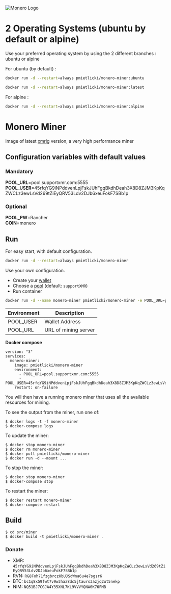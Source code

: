 ![Monero Logo](https://web.getmonero.org/img/monero-logo.png)

# 2 Operating Systems (ubuntu by default or alpine)

Use your preferred operating system by using the 2 different branches : ubuntu or alpine

For ubuntu (by default) :
```sh
docker run -d --restart=always pmietlicki/monero-miner:ubuntu
```
```sh
docker run -d --restart=always pmietlicki/monero-miner:latest
```

For alpine :
```sh
docker run -d --restart=always pmietlicki/monero-miner:alpine
```

# Monero Miner

Image of latest [xmrig](https://github.com/xmrig/xmrig) version, a very high performance miner

## Configuration variables with default values

### Mandatory
**POOL_URL**=pool.supportxmr.com:5555\
**POOL_USER**=45rfqYG9iNPddvenLpjFskJUhFgqBkdhDeah3X8D8ZJM3KpKqZWCLz3ewLsVd269tZiEyQRV53Ldv2DJb6xeuFokF7SBb1p

### Optional
**POOL_PW**=Rancher\
**COIN**=monero

## Run

For easy start, with default configuration.

```sh
docker run -d --restart=always pmietlicki/monero-miner
```

Use your own configuration.

- Create your [wallet](https://mymonero.com/)
- Choose a [pool](http://moneropools.com/) (default: `supportXMR`)
- Run container

```sh
docker run -d --name monero-miner pmietlicki/monero-miner -e POOL_URL=pool.supportxmr.com:5555 -e POOL_USER=45rfqYG9iNPddvenLpjFskJUhFgqBkdhDeah3X8D8ZJM3KpKqZWCLz3ewLsVd269tZiEyQRV53Ldv2DJb6xeuFokF7SBb1p
```

|Environment       |     Description      |
|------------------|----------------------|
|POOL_USER         | Wallet Address       |
|POOL_URL          | URL of mining server |

**Docker compose**

    version: "3"
    services:
      monero-miner:
        image: pmietlicki/monero-miner
        environment:
          - POOL_URL=pool.supportxmr.com:5555
          - POOL_USER=45rfqYG9iNPddvenLpjFskJUhFgqBkdhDeah3X8D8ZJM3KpKqZWCLz3ewLsVd269tZiEyQRV53Ldv2DJb6xeuFokF7SBb1p
        restart: on-failure

You will then have a running monero miner that uses all the available resources for mining.

To see the output from the miner, run one of:

    $ docker logs -t -f monero-miner
    $ docker-compose logs

To update the miner:

    $ docker stop monero-miner
    $ docker rm monero-miner
    $ docker pull pmietlicki/monero-miner
    $ docker run -d --mount ...

To stop the miner:

    $ docker stop monero-miner
    $ docker-compose stop

To restart the miner:

    $ docker restart monero-miner
    $ docker-compose restart

## Build

    $ cd src/miner
    $ docker build -t pmietlicki/monero-miner .

### Donate

- XMR: `45rfqYG9iNPddvenLpjFskJUhFgqBkdhDeah3X8D8ZJM3KpKqZWCLz3ewLsVd269tZiEyQRV53Ldv2DJb6xeuFokF7SBb1p`
- RVN: `RG8Foh71fzgbrczHbUJSdWna6u4e7sgsr6`
- BTC: `bc1q8x59fwt7v9w3haa8dc5jtaurs3azjq2ut5nekp`
- NIM: `NQ51BJ7CGJA4Y35XNL7KL9VVVYQNA0K76FMB`
